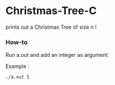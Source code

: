 # Christmas-Tree-C
prints out a Christmas Tree of size n !

### How-to

Run a.out and add an integer as argument.

Example : 
```
./a.out 5
```
